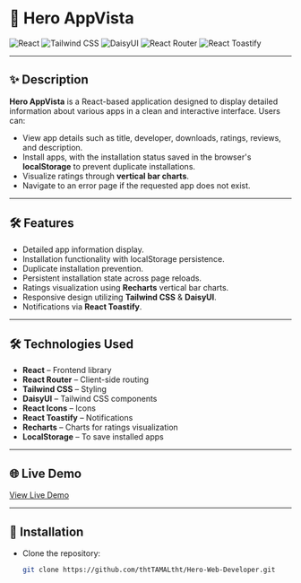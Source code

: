 # 🚀 Hero AppVista

![React](https://img.shields.io/badge/React-19.2.0-blue?logo=react&logoColor=white)
![Tailwind CSS](https://img.shields.io/badge/TailwindCSS-4.1.14-blue?logo=tailwindcss&logoColor=white)
![DaisyUI](https://img.shields.io/badge/DaisyUI-5.1.29-pink?logo=tailwindcss&logoColor=white)
![React Router](https://img.shields.io/badge/React_Router-7.9.3-red?logo=reactrouter&logoColor=white)
![React Toastify](https://img.shields.io/badge/Toastify-11.0.5-yellow?logo=react&logoColor=white)


---

## ✨ Description
**Hero AppVista** is a React-based application designed to display detailed information about various apps in a clean and interactive interface. Users can:

- View app details such as title, developer, downloads, ratings, reviews, and description.
- Install apps, with the installation status saved in the browser's **localStorage** to prevent duplicate installations.
- Visualize ratings through **vertical bar charts**.
- Navigate to an error page if the requested app does not exist.

---

## 🛠 Features
- Detailed app information display.
- Installation functionality with localStorage persistence.
- Duplicate installation prevention.
- Persistent installation state across page reloads.
- Ratings visualization using **Recharts** vertical bar charts.
- Responsive design utilizing **Tailwind CSS** & **DaisyUI**.
- Notifications via **React Toastify**.

---

## 🛠 Technologies Used
- **React** – Frontend library
- **React Router** – Client-side routing
- **Tailwind CSS** – Styling
- **DaisyUI** – Tailwind CSS components
- **React Icons** – Icons
- **React Toastify** – Notifications
- **Recharts** – Charts for ratings visualization
- **LocalStorage** – To save installed apps

---

## 🌐 Live Demo
[View Live Demo](https://hero-app-developer.netlify.app/)

---

## 🚀 Installation

- Clone the repository:
   ```bash
   git clone https://github.com/thtTAMALtht/Hero-Web-Developer.git

